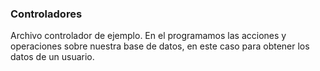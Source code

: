 ### Controladores 
Archivo controlador de ejemplo. 
En el programamos las acciones y operaciones sobre nuestra base de datos, en este caso para obtener los datos de un usuario.